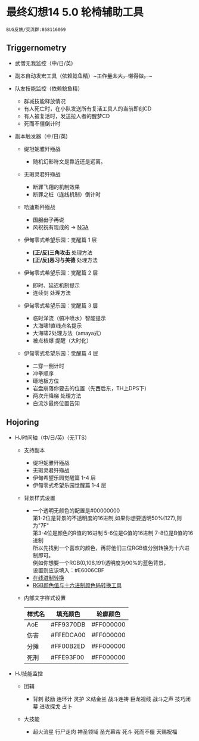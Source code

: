 ﻿# 最终幻想14 5.0 轮椅辅助工具

    BUG反馈/交流群:868116069

## Triggernometry

- 武僧无我监控（中/日/英)

- 副本自动发宏工具（依赖鲶鱼精）~~~工作量太大，懒得做。~~~

- 队友技能监控（依赖鲶鱼精）

  - 群减技能释放情况
  - 有人死亡时，在小队发送所有复活工具人的当前即刻CD
  - 有人被复活时，发送拉人者的醒梦CD
  - 死而不僵倒计时

- 副本触发器（中/日/英)

  - 缇坦妮雅歼殛战

    - 随机幻影符文是靠近还是远离。

  - 无瑕灵君歼殛战

    - 断罪飞翔的机制效果
    - 断罪之桩（连线机制）倒计时

  - 哈迪斯歼殛战

    - ~~国服出了再说~~
    - 风祝祝有现成的 → [NGA](https://nga.178.com/read.php?tid=19176453)

  - 伊甸零式希望乐园：觉醒篇 1 层

    - **\[正/反\]三角攻击**    处理方法
    - **\[正/反\]恶习与美德**  处理方法

  - 伊甸零式希望乐园：觉醒篇 2 层

    - 即时、延迟机制提示
    - 连续剑 处理方法

  - 伊甸零式希望乐园：觉醒篇 3 层

    - 临时洋流（俯冲喷水）智能提示
    - 大海啸1直线点名提示
    - 大海啸2处理方法（amaya式）
    - 被点核爆 提醒（大时化）

  - 伊甸零式希望乐园：觉醒篇 4 层
    - 二穿一倒计时
    - 冲拳顺序
    - 砸地板方位
    - 岩盘崩落你要去的位置（先西后东，TH上DPS下）
    - 两次升降梯 处理方法
    - 白流沙最终位置告知

## Hojoring

- HJ时间轴（中/日/英)（无TTS）

  - 支持副本
    - 缇坦妮雅歼殛战
    - 无瑕灵君歼殛战
    - 伊甸希望乐园觉醒篇 1-4 层
    - 伊甸零式希望乐园觉醒篇 1-4 层

  - 背景样式设置

    - 一个透明无颜色的配置是#00000000  
      第1-2位是背景的不透明度的16进制,如果你想要透明50%(127),则为"7F"  
      第3-4位是颜色的R值的16进制  5-6位是G值的16进制 7-8位是B值的16进制  
      所以先找到一个喜欢的颜色，再将他们三位RGB值分别转换为十六进制即可。  
      例如你想要一个RGB(0,108,191)透明度为90%的蓝色背景，  
      设置则应该填入：#E6006CBF  
    - [在线进制转换](https://tool.oschina.net/hexconvert/)
    - [RGB颜色值与十六进制颜色码转换工具](https://www.sioe.cn/yingyong/yanse-rgb-16/)

  - 内部文字样式设置

    | 样式名 | 填充颜色  | 轮廓颜色  |
    |--------|-----------|-----------|
    | AoE    | #FF9370DB | #FF000000 |
    | 伤害   | #FFEDCA00 | #FF000000 |
    | 分摊   | #FF00B2ED | #FF000000 |
    | 死刑   | #FFE93F00 | #FF000000 |

- HJ技能监控

  - 团辅

    - 背刺 鼓励 连环计 灵护 义结金兰 战斗连祷 巨龙视线 战斗之声 技巧闭幕 进攻探戈 占卜

  - 大技能

    - 超火流星 行尸走肉 神圣领域 圣光幕帘 死斗 死而不僵 天赐祝福
